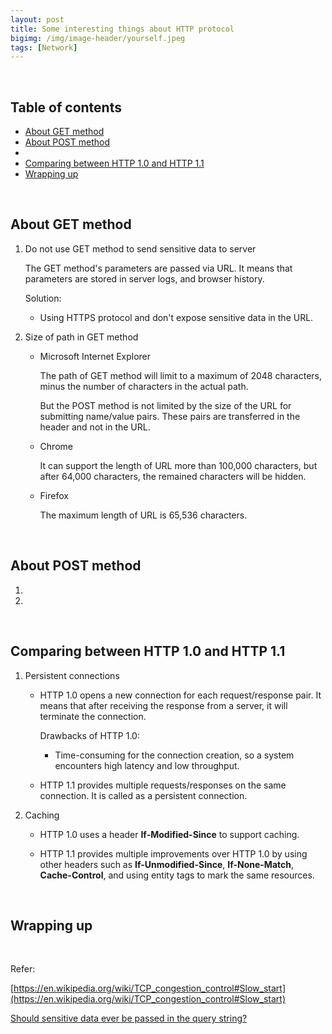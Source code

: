 ```yaml
---
layout: post
title: Some interesting things about HTTP protocol
bigimg: /img/image-header/yourself.jpeg
tags: [Network]
---
```





<br>

## Table of contents
- [About GET method](#about-get-method)
- [About POST method](#about-post-method)
- []()
- [Comparing between HTTP 1.0 and HTTP 1.1](#comparing-between-http-1.0-and-http-1.1)
- [Wrapping up](#wrapping-up`)


<br>

## About GET method

1. Do not use GET method to send sensitive data to server

	The GET method's parameters are passed via URL. It means that parameters are stored in server logs, and browser history.

	Solution:
	- Using HTTPS protocol and don't expose sensitive data in the URL.

2. Size of path in GET method

	- Microsoft Internet Explorer

		The path of GET method will limit to a maximum of 2048 characters, minus the number of characters in the actual path.

		But the POST method is not limited by the size of the URL for submitting name/value pairs. These pairs are transferred in the header and not in the URL.

	- Chrome

		It can support the length of URL more than 100,000 characters, but after 64,000 characters, the remained characters will be hidden.

	- Firefox

		The maximum length of URL is 65,536 characters.

<br>

## About POST method

1. 



2. 




<br>

## Comparing between HTTP 1.0 and HTTP 1.1

1. Persistent connections

	- HTTP 1.0 opens a new connection for each request/response pair. It means that after receiving the response from a server, it will terminate the connection.

		Drawbacks of HTTP 1.0:
		- Time-consuming for the connection creation, so a system encounters high latency and low throughput.

	- HTTP 1.1 provides multiple requests/responses on the same connection. It is called as a persistent connection.


2. Caching

	- HTTP 1.0 uses a header **If-Modified-Since** to support caching.

	- HTTP 1.1 provides multiple improvements over HTTP 1.0 by using other headers such as **If-Unmodified-Since**, **If-None-Match**, **Cache-Control**, and using entity tags to mark the same resources.


<br>

## Wrapping up




<br>

Refer:

[https://en.wikipedia.org/wiki/TCP_congestion_control#Slow_start](https://en.wikipedia.org/wiki/TCP_congestion_control#Slow_start)

[Should sensitive data ever be passed in the query string?](https://security.stackexchange.com/questions/29598/should-sensitive-data-ever-be-passed-in-the-query-string)

[]()
